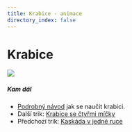 ```yaml
---
title: Krabice - animace
directory_index: false
---
```


# Krabice

![](/animace/img/box-see-saw.gif)

##### Kam dál

- [Podrobný návod](/micky/3/seesaw.html "Podrobný textový návod jak se naučit krabici.") jak se naučit krabici.
- Další trik: [Krabice se čtyřmi míčky](4-ball-box-a.html "Další trik Krabice se čtyřmi míčky")
- Předchozí trik: [Kaskáda v jedné ruce](cascade-in-one-hand.html "Předchozí trik Kaskáda v jedné ruce")

